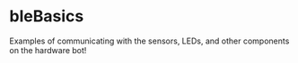 bleBasics
=========

Examples of communicating with the sensors, LEDs, and other components on the hardware bot!
